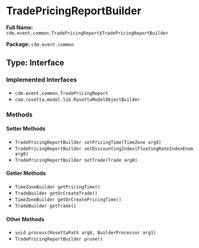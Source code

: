 # TradePricingReportBuilder

**Full Name:** `cdm.event.common.TradePricingReport$TradePricingReportBuilder`

**Package:** `cdm.event.common`

## Type: Interface

### Implemented Interfaces

- `cdm.event.common.TradePricingReport`
- `com.rosetta.model.lib.RosettaModelObjectBuilder`

### Methods

#### Setter Methods

- `TradePricingReportBuilder setPricingTime(TimeZone arg0)`
- `TradePricingReportBuilder setDiscountingIndex(FloatingRateIndexEnum arg0)`
- `TradePricingReportBuilder setTrade(Trade arg0)`

#### Getter Methods

- `TimeZoneBuilder getPricingTime()`
- `TradeBuilder getOrCreateTrade()`
- `TimeZoneBuilder getOrCreatePricingTime()`
- `TradeBuilder getTrade()`

#### Other Methods

- `void process(RosettaPath arg0, BuilderProcessor arg1)`
- `TradePricingReportBuilder prune()`


